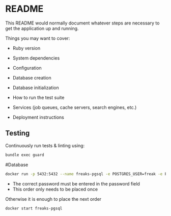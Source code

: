 # README

This README would normally document whatever steps are necessary to get the
application up and running.

Things you may want to cover:

* Ruby version

* System dependencies

* Configuration

* Database creation

* Database initialization

* How to run the test suite

* Services (job queues, cache servers, search engines, etc.)

* Deployment instructions

## Testing

Continuously run tests & linting using:

```bash
bundle exec guard
```
#Database

```bash
docker run -p 5432:5432 --name freaks-pgsql -e POSTGRES_USER=freak -e POSTGRES_PASSWORD=password -e POSTGRES_DB=freakscatalog -d postgres:13.1-alpine
```

* The correct password must be entered in the password field
* This order only needs to be placed once


Otherwise it is enough to place the next order


```bash
docker start freaks-pgsql
```
